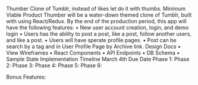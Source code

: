 Thumber
Clone of Tumblr, instead of likes let do it with thumbs. 
Minimum Viable Product
Thumber will be a water-down themed clone of Tumblr, built with using React/Redux. By the end of the production period, this app will have the following features:
•	New user account creation, login, and demo login
•	Users has the ability to post a post, like a post, follow another users, and like a post.
•	Users will have sperate profile pages.
•	Post can be search by a tag and in User Profile Page by Archive link. 
Design Docs
•	View Wireframes
•	React Components
•	API Endpoints
•	DB Schema
•	Sample State
Implementation Timeline
					March 4th Due Date
Phase 1: 
	Phase 2:
	Phase 3:	Phase 4:	Phase 5:	Phase 6:
					
					
					
Bonus Features: 




